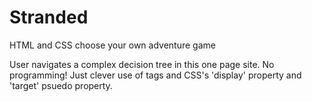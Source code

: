 # Stranded
HTML and CSS choose your own adventure game

User navigates a complex decision tree in this one page site. 
No programming!  Just clever use of <a> tags and CSS's 'display' property and 'target' psuedo property.

